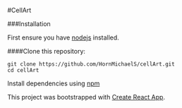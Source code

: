 #CellArt

###Installation

First ensure you have [nodejs](#https://nodejs.org/en/download/) installed.

####Clone this repository:

```
git clone https://github.com/HornMichaelS/cellArt.git
cd cellArt
```

Install dependencies using [npm](#www.google.com)


This project was bootstrapped with [Create React App](https://github.com/facebookincubator/create-react-app).
